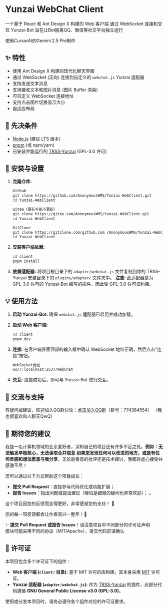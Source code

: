 # Yunzai WebChat Client

一个基于 React 和 Ant Design X 构建的 Web 客户端
通过 WebSocket 连接和交互 Yunzai-Bot
旨在让Bot脱离QQ、微信等社交平台独立运行

使用CursorAI的Gemini 2.5 Pro制作


## ✨ 特性

*   使用 Ant Design X 构建的现代化聊天界面
*   通过 WebSocket (正向) 连接到自定义的 `webchat.js` Yunzai 适配器
*   支持发送文本消息
*   支持接收文本和图片消息 (图片 Buffer 渲染)
*   可自定义 WebSocket 连接地址
*   支持点击图片切换显示大小
*   自适应布局

## 🚀 先决条件

*   [Node.js](https://nodejs.org/) (建议 LTS 版本)
*   [pnpm](https://pnpm.io/) (或 npm/yarn)
*   已安装并能运行的 [TRSS-Yunzai](https://github.com/TimeRainStarSky/Yunzai) (GPL-3.0 许可)

## 🔧 安装与设置

1.  **克隆仓库:**
    ```bash
    Github
    git clone https://github.com/AnonymousWMS/Yunzai-WebClient.git
    cd Yunzai-WebClient
    ```
    ```bash
    Gitee（很有可能不更新）
    git clone https://gitee.com/AnonymousWMS/Yunzai-WebClient.git
    cd Yunzai-WebClient
    ```
    ```bash
    GitClone
    git clone https://gitclone.com/github.com /AnonymousWMS/Yunzai-WebClient.git
    cd Yunzai-WebClient
    ```

2.  **安装客户端依赖:**
    ```bash
    cd client
    pnpm install
    ```

3.  **放置适配器:**
    将项目根目录下的 `adapter/webchat.js` 文件复制到你的 TRSS-Yunzai 安装目录下的 `plugins/adapter/` 文件夹中。
    **注意:** 此适配器是为 GPL-3.0 许可的 Yunzai-Bot 编写的插件，因此受 GPL-3.0 许可证约束。

## 💡 使用方法

1.  **启动 Yunzai-Bot:**
    确保 `webchat.js` 适配器已启用并成功加载。

2.  **启动 Web 客户端:**
    ```bash
    cd client
    pnpm dev
    ```

3.  **连接:**
    在客户端界面顶部的输入框中确认 WebSocket 地址正确，然后点击“连接”按钮。
    ```bash
    WebSocket地址
    ws//:localhost:2537/WebChat
    ```

4.  **交互:**
    连接成功后，即可与 Yunzai-Bot 进行交互。

## 💬 交流与支持
有疑问或建议，欢迎加入QQ群讨论：[点击加入QQ群](https://qm.qq.com/q/7rHaVwxrk4)（群号：774384554）
（我也很喜欢和人聊天QwQ）


## 🌱 期待您的建议  
我是一名计算机领域的业余爱好者，深知自己的项目还有许多不足之处。**例如：无法触发早柚核心，无法读取合并信息**
**如果您发现任何可以改进的地方，或是有任何灵感和想法愿意与我分享**，无论是善意的批评还是技术探讨，我都将虚心接受并感激不尽！  

您可以通过以下方式帮助这个项目成长：  
- **提交 Pull Request**：直接参与代码优化或功能扩展；  
- **报告 Issues**：指出问题或提出建议（哪怕是细微的疑问也非常欢迎）；  。  

这个项目因您的反馈而变得更好，非常感谢您的支持！ 🙏

您的每一项反馈都会让作者高兴一整年！🌸

✨ **提交 Pull Request 或报告 Issues**！请注意项目中不同部分的许可证声明  
模块可能采用不同的协议（MIT/Apache），提交代码前请确认

## 📄 许可证

本项目包含多个许可证下的组件：

*   **Web 客户端 (`client/` 目录):** 基于 MIT 许可的库构建，其本身采用 [MIT](./LICENSE) 许可证。
*   **Yunzai 适配器 (`adapter/webchat.js`):** 作为 [TRSS-Yunzai](https://github.com/TimeRainStarSky/Yunzai) 的插件，此部分代码遵循 **GNU General Public License v3.0 (GPL-3.0)**。

使用或分发本项目时，请务必遵守各个组件对应的许可证要求。
